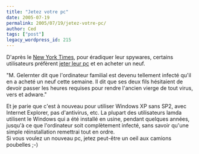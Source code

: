 ```yaml
---
title: "Jetez votre pc"
date: 2005-07-19
permalink: 2005/07/19/jetez-votre-pc/
author: Ced
tags: ["post"]
legacy_wordpress_id: 215
---
```


D'après le [New York Times](http://www.nytimes.com/2005/07/17/technology/17spy.html?ex=1279252800&amp;en=5b2b6783f66a7422&amp;ei=5090&amp;partner=rssuserland&amp;emc=rss), pour éradiquer leur spywares, certains utilisateurs préfèrent [jeter leur pc](http://www.nytimes.com/2005/07/17/technology/17spy.html?ex=1279252800&amp;en=5b2b6783f66a7422&amp;ei=5090&amp;partner=rssuserland&amp;emc=rss) et en acheter un neuf.

"M. Gelernter dit que l'ordinateur familial est devenu tellement infecté qu'il en a acheté un neuf cette semaine. Il dit que ses deux fils hésitaient de devoir passer les heures requises pour rendre l'ancien vierge de tout virus, vers et adware."

<!-- excerpt -->

Et je parie que c'est à nouveau pour utiliser Windows XP sans SP2, avec Internet Explorer, pas d'antivirus, etc. La plupart des utilisateurs lamda utilisent le Windows qui a été installé en usine, pendant quelques années, jusqu'à ce que l'ordinateur soit complètement infecté, sans savoir qu'une simple réinstallation remettrai tout en ordre.<br />
Si vous voulez un nouveau pc, jetez peut-être un oeil aux camions poubelles ;-)
